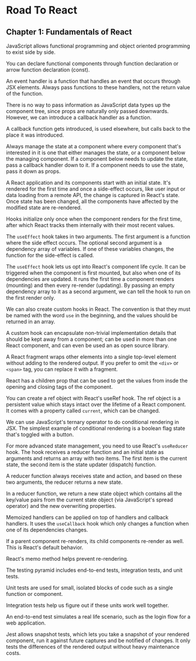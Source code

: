 # Road To React

## Chapter 1: Fundamentals of React

JavaScript allows functional programming and object oriented programming to exist side by side.

You can declare functional components through function declaration or arrow function declaration (const).

An event handler is a function that handles an event that occurs through JSX elements. Always pass functions to these handlers, not the return value of the function.

There is no way to pass information as JavaScript data types up the component tree, since props are naturally only passed downwards. However, we can introduce a callback handler as a function.

A callback function gets introduced, is used elsewhere, but calls back to the place it was introduced.

Always manage the state at a component where every component that's interested in it is one that either manages the state, or a component below the managing component. If a component below needs to update the state, pass a callback handler down to it. If a component needs to use the state, pass it down as props.

A React application and its components start with an initial state. It's rendered for the first time and once a side-effect occurs, like user input or data loading from a remote API, the change is captured in React's state. Once state has been changed, all the components have affected by the modified state are re-rendered.

Hooks initialize only once when the component renders for the first time, after which React tracks them internally with their most recent values.

The `useEffect` hook takes in two arguments. The first argument is a function where the side effect occurs. The optional second argument is a dependency array of variables. If one of these variables changes, the function for the side-effect is called.

The `useEffect` hook lets us opt into React's component life cycle. It can be triggered when the component is first mounted, but also when one of its dependencies are updated. It runs the first time a component renders (mounting) and then every re-render (updating). By passing an empty dependency array to it as a second argument, we can tell the hook to run on the first render only.

We can also create custom hooks in React. The convention is that they must be named with the word `use` in the beginning, and the values should be returned in an array.

A custom hook can encapsulate non-trivial implementation details that should be kept away from a component; can be used in more than one React component, and can even be used an as open source library.

A React fragment wraps other elements into a single top-level element without adding to the rendered output. If you prefer to omit the `<div>` or `<span>` tag, you can replace it with a fragment.

React has a children prop that can be used to get the values from insde the opening and closing tags of the component.

You can create a ref object with React's useRef hook. The ref object is a persistent value which stays intact over the lifetime of a React component. It comes with a property called `current`, which can be changed.

We can use JavaScript's ternary operator to do conditional rendering in JSX. The simplest example of conditional rendering is a boolean flag state that's toggled with a button.

For more advanced state management, you need to use React's `useReducer` hook. The hook receives a reducer function and an initial state as arguments and returns an array with two items. The first item is the current state, the second item is the state updater (dispatch) function.

A reducer function always receives state and action, and based on these two arguments, the reducer returns a new state.

In a reducer function, we return a new state object which contains all the key/value pairs from the current state object (via JavaScript's spread operator) and the new overwriting properties.

Memoized handlers can be applied on top of handlers and callback handlers. It uses the `useCallback` hook which only changes a function when one of its dependencies changes.

If a parent component re-renders, its child components re-render as well. This is React's default behavior. 

React's memo method helps prevent re-rendering. 

The testing pyramid includes end-to-end tests, integration tests, and unit tests.

Unit tests are used for small, isolated blocks of code such as a single function or component.

Integration tests help us figure out if these units work well together.

An end-to-end test simulates a real life scenario, such as the login flow for a web application.

Jest allows snapshot tests, which lets you take a snapshot of your rendered component, run it against future captures and be notified of changes. It only tests the differences of the rendered output without heavy maintenance costs.